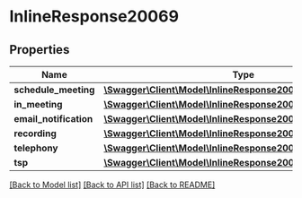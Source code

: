 # InlineResponse20069

## Properties
Name | Type | Description | Notes
------------ | ------------- | ------------- | -------------
**schedule_meeting** | [**\Swagger\Client\Model\InlineResponse20069ScheduleMeeting**](InlineResponse20069ScheduleMeeting.md) |  | [optional] 
**in_meeting** | [**\Swagger\Client\Model\InlineResponse20069InMeeting**](InlineResponse20069InMeeting.md) |  | [optional] 
**email_notification** | [**\Swagger\Client\Model\InlineResponse20068EmailNotification**](InlineResponse20068EmailNotification.md) |  | [optional] 
**recording** | [**\Swagger\Client\Model\InlineResponse20069Recording**](InlineResponse20069Recording.md) |  | [optional] 
**telephony** | [**\Swagger\Client\Model\InlineResponse20068Telephony**](InlineResponse20068Telephony.md) |  | [optional] 
**tsp** | [**\Swagger\Client\Model\InlineResponse20069Tsp**](InlineResponse20069Tsp.md) |  | [optional] 

[[Back to Model list]](../README.md#documentation-for-models) [[Back to API list]](../README.md#documentation-for-api-endpoints) [[Back to README]](../README.md)



